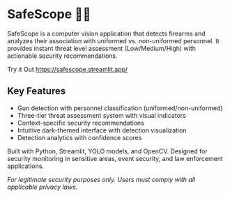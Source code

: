 # SafeScope 🕵️‍♂️

SafeScope is a computer vision application that detects firearms and analyzes their association with uniformed vs. non-uniformed personnel. It provides instant threat level assessment (Low/Medium/High) with actionable security recommendations.

Try it Out
https://safescope.streamlit.app/

## Key Features

- Gun detection with personnel classification (uniformed/non-uniformed)
- Three-tier threat assessment system with visual indicators
- Context-specific security recommendations
- Intuitive dark-themed interface with detection visualization
- Detection analytics with confidence scores

Built with Python, Streamlit, YOLO models, and OpenCV. Designed for security monitoring in sensitive areas, event security, and law enforcement applications.

*For legitimate security purposes only. Users must comply with all applicable privacy laws.*
